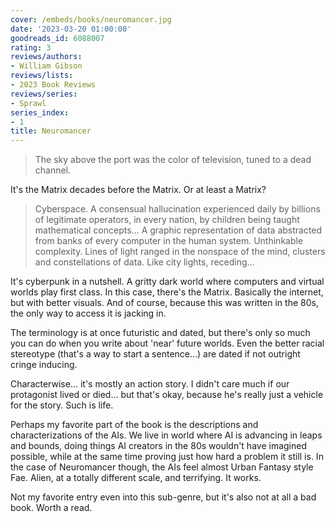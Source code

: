 ```yaml
---
cover: /embeds/books/neuromancer.jpg
date: '2023-03-20 01:00:00'
goodreads_id: 6088007
rating: 3
reviews/authors:
- William Gibson
reviews/lists:
- 2023 Book Reviews
reviews/series:
- Sprawl
series_index:
- 1
title: Neuromancer
---
```

> The sky above the port was the color of television, tuned to a dead channel.

It's the Matrix decades before the Matrix. Or at least a Matrix? 

> Cyberspace. A consensual hallucination experienced daily by billions of legitimate operators, in every nation, by children being taught mathematical concepts... A graphic representation of data abstracted from banks of every computer in the human system. Unthinkable complexity. Lines of light ranged in the nonspace of the mind, clusters and constellations of data. Like city lights, receding...

It's cyberpunk in a nutshell. A gritty dark world where computers and virtual worlds play first class. In this case, there's the Matrix. Basically the internet, but with better visuals. And of course, because this was written in the 80s, the only way to access it is jacking in. 

The terminology is at once futuristic and dated, but there's only so much you can do when you write about 'near' future worlds. Even the better racial stereotype (that's a way to start a sentence...) are dated if not outright cringe inducing. 

Characterwise... it's mostly an action story. I didn't care much if our protagonist lived or died... but that's okay, because he's really just a vehicle for the story. Such is life.

Perhaps my favorite part of the book is the descriptions and characterizations of the AIs. We live in world where AI is advancing in leaps and bounds, doing things AI creators in the 80s wouldn't have imagined possible, while at the same time proving just how hard a problem it still is. In the case of Neuromancer though, the AIs feel almost Urban Fantasy style Fae. Alien, at a totally different scale, and terrifying. It works. 

Not my favorite entry even into this sub-genre, but it's also not at all a bad book. Worth a read. 

<!--more-->